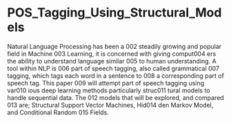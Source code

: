 # POS_Tagging_Using_Structural_Models

Natural Language Processing has been a
002 steadily growing and popular field in Machine
003 Learning, it is concerned with giving comput004
ers the ability to understand language similar
005 to human understanding. A tool within NLP is
006 part of speech tagging, also called grammatical
007 tagging, which tags each word in a sentence to
008 a corresponding part of speech tag. This paper
009 will attempt part of speech tagging using var010
ious deep learning methods particularly struc011
tural models to handle sequential data. The
012 models that will be explored, and compared
013 are; Structural Support Vector Machines, Hid014
den Markov Model, and Conditional Random
015 Fields.
